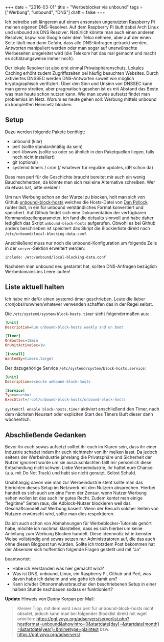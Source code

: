 +++
date = "2016-03-01"
title = "Werbeblocker via unbound"
tags = ["Werbung", "unbound", "DNS"]
draft = false
+++

Ich betreibe seit längerem auf einem ansonsten ungenutzten Raspberry Pi meinen eigenen DNS-Resolver.
Auf dem Raspberry Pi läuft dabei Arch Linux und unbound als DNS Resolver. Natürlich könnte man 
auch einen anderen Resolver, bspw. von Google oder dem Telco nehmen, aber auf der einen Seite läuft man dann
Gefahr, dass alle DNS-Anfragen getrackt werden, Antworten manipuliert werden oder man sogar auf unerwünschte
Werbeseiten umgeleitet wird (die Telekom hat das mal gemacht und macht es schätzungsweise immer noch).

Der lokale Resolver ist also erst einmal Privatsphärenschutz. Lokales Caching erhöht zudem Zugriffszeiten
bei häufig besuchten Websites. Durch aktiviertes DNSSEC werden DNS-Antworten soweit wie möglich 
kryptographisch verifiziert. Über den Sinn und Unsinn von DNSSEC kann man gerne streiten,
aber pragmatisch gesehen ist es mit Abstand das Beste was man heute schon nutzen kann. Wie man sowas aufsetzt
findet man problemlos im Netz. Worum es heute gehen soll: Werbung mittels unbound im kompletten Heimnetz 
blocken.

## Setup

Dazu werden folgende Pakete benötigt:

- unbound (klar)
- perl (sollte standardmäßig da sein)
- perl-libwww (sollte so oder so ähnlich in den Paketquellen liegen, falls noch nicht installiert)
- git (optional)
- systemd timers / cron (/ whatever für reguläre updates, idR schon da)

Dass man perl für die Geschichte braucht bereitet mir auch ein wenig Bauchschmerzen, da könnte man sich mal 
eine Alternative schreiben. Wer da etwas hat, bitte melden!

Um nun Werbung schon an der Wurzel zu blocken, holt man sich von Github 
[unbound-block-hosts](https://github.com/jodrell/unbound-block-hosts) welches die Hosts-Datei von 
[Dan Pollock](http://someonewhocares.org/) runter lädt, in ein für unbound verständliches Format konvertiert 
und speichert. Auf Github findet sich eine Dokumentation der verfügbaren Kommandozeilenparameter, ich fand 
die defaults sinnvoll und habe daher lediglich das Skript `unbound-block-hosts` aufgerufen. Obwohl es bei 
Github anders beschrieben ist speichert das Skript die Blockierliste direkt nach 
`/etc/unbound/local-blocking-data.conf`.

Anschließend muss nur noch die unbound-Konfiguration um folgende Zeile in der `server`-Sektion erweitert 
werden:

```shell
include: /etc/unbound/local-blocking-data.conf
```

Nachdem man unbound neu gestartet hat, sollten DNS-Anfragen bezüglich Werbedomains ins Leere laufen!

## Liste aktuell halten

Ich habe mir dafür einen systemd-timer geschrieben, Leute die lieber cronjobs/runwhen/whatever verwenden
schaffen das in der Regel selbst.

Die `/etc/systemd/system/block-hosts.timer` sieht folgendermaßen aus:

```ini
[Unit]
Description=Run unbound-block-hosts weekly and on boot

[Timer]
OnBootSec=15min
OnUnitActiveSec=1w 

[Install]
WantedBy=timers.target
```

Der dazugehörige Service `/etc/systemd/system/block-hosts.service`:

```ini
[Unit]
Description=execute unbound-block-hosts

[Service]
Type=oneshot
ExecStart=/root/unbound-block-hosts/unbound-block-hosts
```

`systemctl enable block-hosts.timer` aktiviert anschließend den Timer, nach dem nächsten Neustart oder 
expliziten Start des Timers läuft dieser dann wöchentlich.


## Abschließende Gedanken
Bevor ihr euch sowas aufsetzt solltet ihr euch im Klaren sein, dass ihr einer Industrie schadet indem ihr euch
nichtmehr von ihr melken lasst. Da jedoch seitens der Werbeindustrie jahrelang die Privatsphäre und Sicherheit
der Nutzer ignoriert wurde um sie auszuschlachten fällt mir persönlich diese Entscheidung nicht schwer.
Liebe Werbeindustrie, ihr hattet eure Chance (u.a. mit Do Not Track) und habt sie nicht genutzt. Selbst 
Schuld.

Unabhängig davon wie man zur Werbeindustrie steht sollte man das Einrichten dieses Setup im Netzwerk mit den
Nutzern absprechen. Hierbei handelt es sich auch um eine Form der Zensur, wenn Nutzer Werbung sehen wollen
ist das auch ihr gutes Recht. Zudem kantet man einige "legitime" Seiten raus, die Adblock-Nutzer blockieren
weil das Geschäftsmodell auf Werbung basiert. Wenn der Besuch solcher Seiten von Nutzern erwünscht wird, 
sollte man dies respektieren.

Da ich auch schon von Abmahnungen für Werbeblocker-Tutorials gehört habe, möchte ich nochmal klarstellen,
dass es sich hierbei um keine Anleitung zum Werbung Blocken handelt. Diese Ideennotiz ist in keinster
Weise vollständig und sowas setzen nur Administratoren auf, die das auch ohne diesen Blogpost tun würden.
Sollte ich trotzdem Post bekommen hat der Absender sich hoffentlich folgende Fragen gestellt und mit "Ja" 

beantwortet:

- Habe ich Verstanden was hier gemacht wird?
- Was ist DNS, unbound, Linux, ein Raspberry Pi, Github und Perl, was davon habe ich daheim und wie gehe ich 
damit um?
- Kann ich/der Ottonormalverbraucher den beschriebenen Setup in einer halben Stunde nachbauen sodass er 
funktioniert?


**Update**
Hinweis von Danny Korpan per Mail:


> Kleiner Tipp, mit dem wird zwar perl für unbound-block-hosts nicht obsolet, jedoch kann man bei folgender 
> Blocklist direkt mit wget arbeiten:
> https://pgl.yoyo.org/adservers/serverlist.php?hostformat=unbound&showintro=0&startdate[day]=&startdate[month]=&startdate[year]=&mimetype=plaintext
> bzw.
> https://pgl.yoyo.org/adservers/

